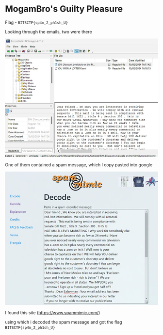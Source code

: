 # MogamBro's Guilty Pleasure

Flag - ```BITSCTF{sp4m_2_ph1sh_U}```

Looking through the emails, two were there

![alt text](images/image.png)

One of them contained a spam message, which I  copy pasted into google

![alt text](images/image-1.png)

I found this site (https://www.spammimic.com/)

using which i decoded the spam message and got the flag ```BITSCTF{sp4m_2_ph1sh_U}```